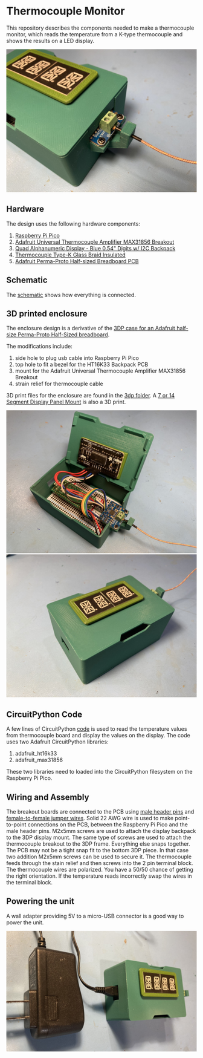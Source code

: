 # Thermocouple Monitor
This repository describes the components needed to make a thermocouple monitor, which reads the temperature from a K-type thermocouple and shows the results on a LED display.

<img src="images/thermocouple-connection.jpeg" width="600">

## Hardware
The design uses the following hardware components:
1. [Raspberry Pi Pico](https://www.adafruit.com/product/5525)
1. [Adafruit Universal Thermocouple Amplifier MAX31856 Breakout](https://www.adafruit.com/product/3263)
1. [Quad Alphanumeric Display - Blue 0.54" Digits w/ I2C Backpack](https://www.adafruit.com/product/1912)
1. [Thermocouple Type-K Glass Braid Insulated](https://www.adafruit.com/product/270)
1. [Adafruit Perma-Proto Half-sized Breadboard PCB](https://www.adafruit.com/product/1609)

## Schematic
The [schematic](schematic/thermocouple-measurement-unit.pdf) shows how everything is connected.

## 3D printed enclosure
The enclosure design is a derivative of the [3DP case for an Adafruit half-size Perma-Proto Half-Sized breadboard](https://www.printables.com/model/37200-perma-proto-feather-case).  

The modifications include:
1. side hole to plug usb cable into Raspberry Pi Pico
1. top hole to fit a bezel for the HT16K33 Backpack PCB
1. mount for the Adafruit Universal Thermocouple Amplifier MAX31856 Breakout
1. strain relief for thermocouple cable

3D print files for the enclosure are found in the [3dp folder](3dp/).  A [7 or 14 Segment Display Panel Mount](https://www.printables.com/en/model/628477-7-or-14-segment-display-panel-mount) is also a 3D print. 

<img src="images/inside.jpeg" width="600">
<img src="images/outside.jpeg" width="600">

## CircuitPython Code
A few lines of CircuitPython [code](code/code.py) is used to read the temperature values from thermocouple board and display the values on the display.  The code uses two Adafruit CircuitPython libraries:
1. adafruit_ht16k33
1. adafruit_max31856

These two libraries need to loaded into the CircuitPython filesystem on the Raspberry Pi Pico.

## Wiring and Assembly
The breakout boards are connected to the PCB using [male header pins](https://www.adafruit.com/product/3009) and [female-to-female jumper wires](https://www.adafruit.com/product/1951).  Solid 22 AWG wire is used to make point-to-point connections on the PCB, between the Raspberry Pi Pico and the male header pins.  M2x5mm screws are used to attach the display backpack to the 3DP display mount.  The same type of screws are used to attach the thermocouple breakout to the 3DP frame.  Everything else snaps together.  The PCB may not be a tight snap fit to the bottom 3DP piece.  In that case two addition M2x5mm screws can be used to secure it.  The thermocouple feeds through the stain relief and then screws into the 2 pin terminal block.  The thermocouple wires are polarized.  You have a 50/50 chance of getting the right orientation.  If the temperature reads incorrectly swap the wires in the terminal block.

## Powering the unit 
A wall adapter providing 5V to a micro-USB connector is a good way to power the unit.

<img src="images/power.jpeg" width="600">
